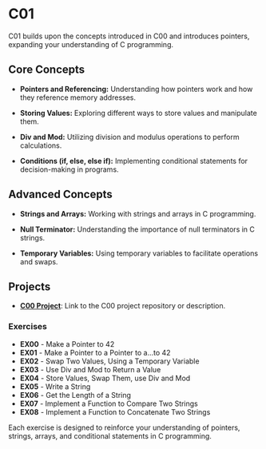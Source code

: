 # C01

C01 builds upon the concepts introduced in C00 and introduces pointers, expanding your understanding of C programming.

## Core Concepts

- **Pointers and Referencing:** Understanding how pointers work and how they reference memory addresses.
  
- **Storing Values:** Exploring different ways to store values and manipulate them.
  
- **Div and Mod:** Utilizing division and modulus operations to perform calculations.
  
- **Conditions (if, else, else if):** Implementing conditional statements for decision-making in programs.

## Advanced Concepts

- **Strings and Arrays:** Working with strings and arrays in C programming.
  
- **Null Terminator:** Understanding the importance of null terminators in C strings.
  
- **Temporary Variables:** Using temporary variables to facilitate operations and swaps.

## Projects

- **[C00 Project](42-Piscine-Beirut/C00/)**: Link to the C00 project repository or description.

### Exercises

- **EX00** - Make a Pointer to 42
- **EX01** - Make a Pointer to a Pointer to a...to 42
- **EX02** - Swap Two Values, Using a Temporary Variable
- **EX03** - Use Div and Mod to Return a Value
- **EX04** - Store Values, Swap Them, use Div and Mod
- **EX05** - Write a String
- **EX06** - Get the Length of a String
- **EX07** - Implement a Function to Compare Two Strings
- **EX08** - Implement a Function to Concatenate Two Strings

Each exercise is designed to reinforce your understanding of pointers, strings, arrays, and conditional statements in C programming.
